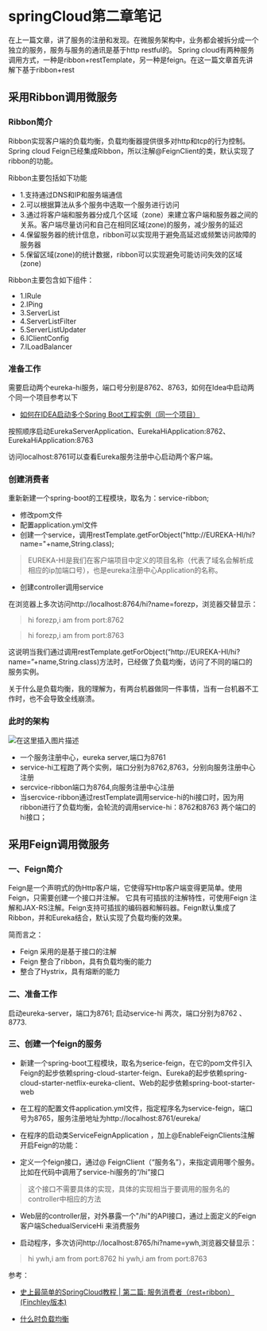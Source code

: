 # springCloud第二章笔记

在上一篇文章，讲了服务的注册和发现。在微服务架构中，业务都会被拆分成一个独立的服务，服务与服务的通讯是基于http restful的。
Spring cloud有两种服务调用方式，一种是ribbon+restTemplate，另一种是feign。在这一篇文章首先讲解下基于ribbon+rest

## 采用Ribbon调用微服务
### Ribbon简介
Ribbon实现客户端的负载均衡，负载均衡器提供很多对http和tcp的行为控制。Spring cloud Feign已经集成Ribbon，所以注解@FeignClient的类，默认实现了ribbon的功能。

Ribbon主要包括如下功能

- 1.支持通过DNS和IP和服务端通信
- 2.可以根据算法从多个服务中选取一个服务进行访问
- 3.通过将客户端和服务器分成几个区域（zone）来建立客户端和服务器之间的关系。客户端尽量访问和自己在相同区域(zone)的服务，减少服务的延迟
- 4.保留服务器的统计信息，ribbon可以实现用于避免高延迟或频繁访问故障的服务器
- 5.保留区域(zone)的统计数据，ribbon可以实现避免可能访问失效的区域(zone)

Ribbon主要包含如下组件：

- 1.IRule
- 2.IPing
- 3.ServerList
- 4.ServerListFilter
- 5.ServerListUpdater
- 6.IClientConfig
- 7.ILoadBalancer

### 准备工作

需要启动两个eureka-hi服务，端口号分别是8762、8763，如何在Idea中启动两个同一个项目参考以下

- [如何在IDEA启动多个Spring Boot工程实例（同一个项目）](https://blog.csdn.net/qq_36956154/article/details/80183221)

按照顺序启动EurekaServerApplication、EurekaHiApplication:8762、EurekaHiApplication:8763

访问localhost:8761可以查看Eureka服务注册中心启动两个客户端。


### 创建消费者

重新新建一个spring-boot的工程模块，取名为：service-ribbon;
- 修改pom文件
- 配置application.yml文件
- 创建一个service，调用restTemplate.getForObject("http://EUREKA-HI/hi?name="+name,String.class);
> EUREKA-HI是我们在客户端项目中定义的项目名称（代表了域名会解析成相应的ip加端口号），也是eureka注册中心Application的名称。
- 创建controller调用service

在浏览器上多次访问http://localhost:8764/hi?name=forezp，浏览器交替显示：

> hi forezp,i am from port:8762

> hi forezp,i am from port:8763

这说明当我们通过调用restTemplate.getForObject(“http://EUREKA-HI/hi?name=”+name,String.class)方法时，已经做了负载均衡，访问了不同的端口的服务实例。

关于什么是负载均衡，我的理解为，有两台机器做同一件事情，当有一台机器不工作时，也不会导致全线崩溃。

### 此时的架构

![在这里插入图片描述](https://img-blog.csdnimg.cn/20190326183911389.png?x-oss-process=image/watermark,type_ZmFuZ3poZW5naGVpdGk,shadow_10,text_aHR0cHM6Ly9ibG9nLmNzZG4ubmV0L3FxXzM2OTU2MTU0,size_16,color_FFFFFF,t_70)

- 一个服务注册中心，eureka server,端口为8761
- service-hi工程跑了两个实例，端口分别为8762,8763，分别向服务注册中心注册
- sercvice-ribbon端口为8764,向服务注册中心注册
- 当sercvice-ribbon通过restTemplate调用service-hi的hi接口时，因为用ribbon进行了负载均衡，会轮流的调用service-hi：8762和8763 两个端口的hi接口；

## 采用Feign调用微服务

### 一、Feign简介

Feign是一个声明式的伪Http客户端，它使得写Http客户端变得更简单。使用Feign，只需要创建一个接口并注解。
它具有可插拔的注解特性，可使用Feign 注解和JAX-RS注解。Feign支持可插拔的编码器和解码器。Feign默认集成了Ribbon，并和Eureka结合，默认实现了负载均衡的效果。

简而言之：

- Feign 采用的是基于接口的注解
- Feign 整合了ribbon，具有负载均衡的能力
- 整合了Hystrix，具有熔断的能力

### 二、准备工作
启动eureka-server，端口为8761; 启动service-hi 两次，端口分别为8762 、8773.

### 三、创建一个feign的服务
- 新建一个spring-boot工程模块，取名为serice-feign，在它的pom文件引入Feign的起步依赖spring-cloud-starter-feign、Eureka的起步依赖spring-cloud-starter-netflix-eureka-client、Web的起步依赖spring-boot-starter-web

- 在工程的配置文件application.yml文件，指定程序名为service-feign，端口号为8765，服务注册地址为http://localhost:8761/eureka/ 

- 在程序的启动类ServiceFeignApplication ，加上@EnableFeignClients注解开启Feign的功能：

- 定义一个feign接口，通过@ FeignClient（“服务名”），来指定调用哪个服务。比如在代码中调用了service-hi服务的“/hi”接口
> 这个接口不需要具体的实现，具体的实现相当于要调用的服务名的controller中相应的方法

- Web层的controller层，对外暴露一个"/hi"的API接口，通过上面定义的Feign客户端SchedualServiceHi 来消费服务

- 启动程序，多次访问http://localhost:8765/hi?name=ywh,浏览器交替显示：

> hi ywh,i am from port:8762
> hi ywh,i am from port:8763


参考：
- [史上最简单的SpringCloud教程 | 第二篇: 服务消费者（rest+ribbon）(Finchley版本)](https://blog.csdn.net/forezp/article/details/81040946)

- [什么时负载均衡](https://zhuanlan.zhihu.com/p/32841479)

